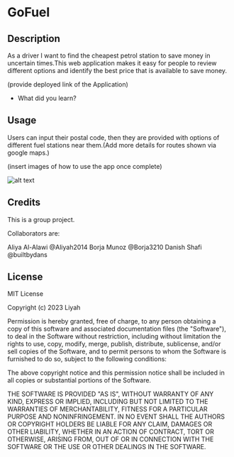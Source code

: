 # GoFuel

## Description

As a driver I want to find the cheapest petrol station to save money in uncertain times.This web application makes it easy for people to review different options and identify the best price that is available to save money.

(provide deployed link of the Application)
- What did you learn?

## Usage

Users can input their postal code, then they are provided with options of different fuel stations near them.(Add more details for routes shown via google maps.)

(insert images of how to use the app once complete)

![alt text](assets/images/screenshot.png)

## Credits

This is a group project.

Collaborators are:

Aliya Al-Alawi @Aliyah2014
Borja Munoz @Borja3210 
Danish Shafi @builtbydans

## License

MIT License

Copyright (c) 2023 Liyah

Permission is hereby granted, free of charge, to any person obtaining a copy of this software and associated documentation files (the "Software"), to deal in the Software without restriction, including without limitation the rights to use, copy, modify, merge, publish, distribute, sublicense, and/or sell copies of the Software, and to permit persons to whom the Software is furnished to do so, subject to the following conditions:

The above copyright notice and this permission notice shall be included in all copies or substantial portions of the Software.

THE SOFTWARE IS PROVIDED "AS IS", WITHOUT WARRANTY OF ANY KIND, EXPRESS OR IMPLIED, INCLUDING BUT NOT LIMITED TO THE WARRANTIES OF MERCHANTABILITY, FITNESS FOR A PARTICULAR PURPOSE AND NONINFRINGEMENT. IN NO EVENT SHALL THE AUTHORS OR COPYRIGHT HOLDERS BE LIABLE FOR ANY CLAIM, DAMAGES OR OTHER LIABILITY, WHETHER IN AN ACTION OF CONTRACT, TORT OR OTHERWISE, ARISING FROM, OUT OF OR IN CONNECTION WITH THE SOFTWARE OR THE USE OR OTHER DEALINGS IN THE SOFTWARE.
